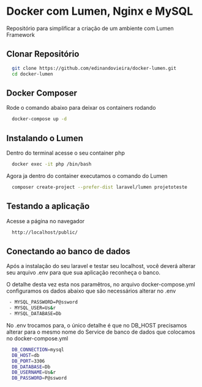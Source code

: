 
# Docker com Lumen, Nginx e MySQL

Repositório para simplificar a criação de um ambiente com Lumen Framework




## Clonar Repositório

```bash
  git clone https://github.com/edinandovieira/docker-lumen.git
  cd docker-lumen
```
## Docker Composer

Rode o comando abaixo para deixar os containers rodando

```bash
  docker-compose up -d
```
## Instalando o Lumen

Dentro do terminal acesse o seu container php

```bash
  docker exec -it php /bin/bash
```

Agora ja dentro do container executamos o comando do Lumen

```bash
  composer create-project --prefer-dist laravel/lumen projetoteste
```
## Testando a aplicação

Acesse a página no navegador

```bash
  http://localhost/public/
```

## Conectando ao banco de dados

Após a instalação do seu laravel e testar seu localhost, você deverá alterar seu arquivo .env para que sua aplicação reconheça o banco.

O detalhe desta vez esta nos paramêtros, no arquivo docker-compose.yml configuramos os dados abaixo que são necessários alterar no .env

```bash
 - MYSQL_PASSWORD=P@ssword
 - MYSQL_USER=Us&r
 - MYSQL_DATABASE=Db
```

No .env trocamos para, o único detalhe é que no DB_HOST precisamos alterar para o mesmo nome do Service de banco de dados que colocamos no docker-compose.yml

```bash
  DB_CONNECTION=mysql
  DB_HOST=db
  DB_PORT=3306
  DB_DATABASE=Db
  DB_USERNAME=Us&r
  DB_PASSWORD=P@ssword
```